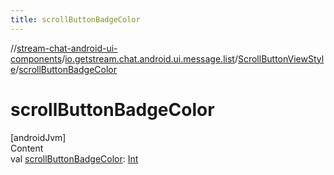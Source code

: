 ```yaml
---
title: scrollButtonBadgeColor
---
```

//[stream-chat-android-ui-components](../../../index.md)/[io.getstream.chat.android.ui.message.list](../index.md)/[ScrollButtonViewStyle](index.md)/[scrollButtonBadgeColor](scrollButtonBadgeColor.md)



# scrollButtonBadgeColor  
[androidJvm]  
Content  
val [scrollButtonBadgeColor](scrollButtonBadgeColor.md): [Int](https://kotlinlang.org/api/latest/jvm/stdlib/kotlin/-int/index.html)  



